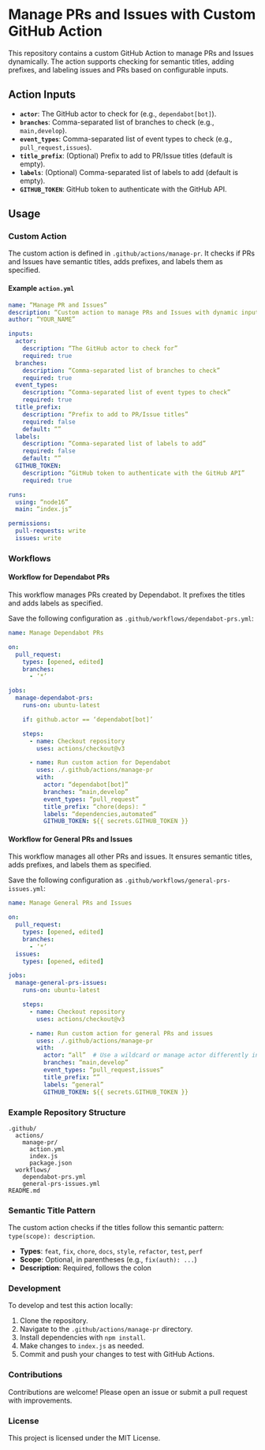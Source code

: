 # Manage PRs and Issues with Custom GitHub Action

This repository contains a custom GitHub Action to manage PRs and Issues dynamically. The action supports checking for semantic titles, adding prefixes, and labeling issues and PRs based on configurable inputs.

## Action Inputs

- **`actor`**: The GitHub actor to check for (e.g., `dependabot[bot]`).
- **`branches`**: Comma-separated list of branches to check (e.g., `main,develop`).
- **`event_types`**: Comma-separated list of event types to check (e.g., `pull_request,issues`).
- **`title_prefix`**: (Optional) Prefix to add to PR/Issue titles (default is empty).
- **`labels`**: (Optional) Comma-separated list of labels to add (default is empty).
- **`GITHUB_TOKEN`**: GitHub token to authenticate with the GitHub API.

## Usage

### Custom Action

The custom action is defined in `.github/actions/manage-pr`. It checks if PRs and Issues have semantic titles, adds prefixes, and labels them as specified.

#### Example `action.yml`

```yaml
name: “Manage PR and Issues”
description: “Custom action to manage PRs and Issues with dynamic inputs”
author: “YOUR_NAME”

inputs:
  actor:
    description: “The GitHub actor to check for”
    required: true
  branches:
    description: “Comma-separated list of branches to check”
    required: true
  event_types:
    description: “Comma-separated list of event types to check”
    required: true
  title_prefix:
    description: “Prefix to add to PR/Issue titles”
    required: false
    default: “”
  labels:
    description: “Comma-separated list of labels to add”
    required: false
    default: “”
  GITHUB_TOKEN:
    description: “GitHub token to authenticate with the GitHub API”
    required: true

runs:
  using: “node16”
  main: “index.js”

permissions:
  pull-requests: write
  issues: write
```

### Workflows

#### Workflow for Dependabot PRs

This workflow manages PRs created by Dependabot. It prefixes the titles and adds labels as specified.

Save the following configuration as `.github/workflows/dependabot-prs.yml`:

```yaml
name: Manage Dependabot PRs

on:
  pull_request:
    types: [opened, edited]
    branches:
      - ‘*’

jobs:
  manage-dependabot-prs:
    runs-on: ubuntu-latest

    if: github.actor == ‘dependabot[bot]’

    steps:
      - name: Checkout repository
        uses: actions/checkout@v3

      - name: Run custom action for Dependabot
        uses: ./.github/actions/manage-pr
        with:
          actor: “dependabot[bot]”
          branches: “main,develop”
          event_types: “pull_request”
          title_prefix: “chore(deps): “
          labels: “dependencies,automated”
          GITHUB_TOKEN: ${{ secrets.GITHUB_TOKEN }}
```

#### Workflow for General PRs and Issues

This workflow manages all other PRs and issues. It ensures semantic titles, adds prefixes, and labels them as specified.

Save the following configuration as `.github/workflows/general-prs-issues.yml`:

```yaml
name: Manage General PRs and Issues

on:
  pull_request:
    types: [opened, edited]
    branches:
      - ‘*’
  issues:
    types: [opened, edited]

jobs:
  manage-general-prs-issues:
    runs-on: ubuntu-latest

    steps:
      - name: Checkout repository
        uses: actions/checkout@v3

      - name: Run custom action for general PRs and issues
        uses: ./.github/actions/manage-pr
        with:
          actor: “all”  # Use a wildcard or manage actor differently in the custom action
          branches: “main,develop”
          event_types: “pull_request,issues”
          title_prefix: “”
          labels: “general”
          GITHUB_TOKEN: ${{ secrets.GITHUB_TOKEN }}
```

### Example Repository Structure

```
.github/
  actions/
    manage-pr/
      action.yml
      index.js
      package.json
  workflows/
    dependabot-prs.yml
    general-prs-issues.yml
README.md
```

### Semantic Title Pattern

The custom action checks if the titles follow this semantic pattern: `type(scope): description`.

- **Types**: `feat`, `fix`, `chore`, `docs`, `style`, `refactor`, `test`, `perf`
- **Scope**: Optional, in parentheses (e.g., `fix(auth): ...`)
- **Description**: Required, follows the colon

### Development

To develop and test this action locally:

1. Clone the repository.
2. Navigate to the `.github/actions/manage-pr` directory.
3. Install dependencies with `npm install`.
4. Make changes to `index.js` as needed.
5. Commit and push your changes to test with GitHub Actions.

### Contributions

Contributions are welcome! Please open an issue or submit a pull request with improvements.

### License

This project is licensed under the MIT License.
